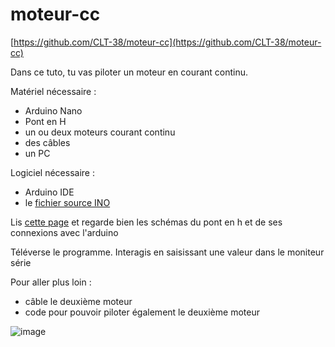 # moteur-cc

[https://github.com/CLT-38/moteur-cc](https://github.com/CLT-38/moteur-cc)

Dans ce tuto, tu vas piloter un moteur en courant continu.

Matériel nécessaire :
- Arduino Nano
- Pont en H
- un ou deux moteurs courant continu
- des câbles
- un PC

Logiciel nécessaire :
- Arduino IDE
- le [fichier source INO](cc-moteur.ino)

Lis [cette page](https://arduino.blaisepascal.fr/pont-en-h-l298n/) et regarde bien les schémas du pont en h et de ses connexions avec l'arduino

Téléverse le programme.
Interagis en saisissant une valeur dans le moniteur série

Pour aller plus loin :
- câble le deuxième moteur
- code pour pouvoir piloter également le deuxième moteur


![image](https://github.com/user-attachments/assets/bba78b49-aded-47bd-ae2c-2104c323bc9a)
